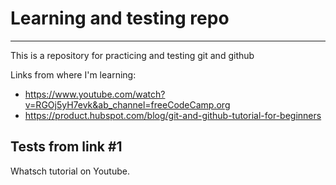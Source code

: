 # Learning and testing repo
---
This is a repository for practicing and testing git and github

Links from where I'm learning:
- https://www.youtube.com/watch?v=RGOj5yH7evk&ab_channel=freeCodeCamp.org
- https://product.hubspot.com/blog/git-and-github-tutorial-for-beginners

## Tests from link #1

Whatsch tutorial on Youtube.


